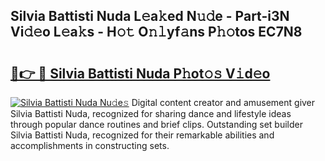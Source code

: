 ## Silvia Battisti Nuda L𝚎a𝚔ed N𝚞𝚍e - Part-i3N Vi𝚍𝚎o L𝚎a𝚔s - H𝚘𝚝 O𝚗𝚕yf𝚊ns P𝚑𝚘tos EC7N8

# <h2><a href="http://kfdyeyk.oniu.top/?m=Silvia+Battisti+Nuda">🔗👉 🔴 Silvia Battisti Nuda P𝚑ot𝚘𝚜 V𝚒d𝚎o</a></h2>

[![Silvia Battisti Nuda Nu𝚍e𝚜](https://i.imgur.com/0qMVB7G.gif)](http://kfdyeyk.oniu.top/?m=Silvia+Battisti+Nuda)
Digital content creator and amusement giver Silvia Battisti Nuda, recognized for sharing dance and lifestyle ideas through popular dance routines and brief clips. Outstanding set builder Silvia Battisti Nuda, recognized for their remarkable abilities and accomplishments in constructing sets.  
